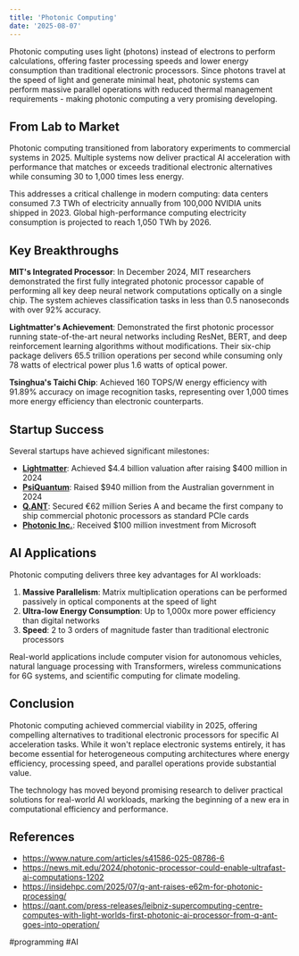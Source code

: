 ```yaml
---
title: 'Photonic Computing'
date: '2025-08-07'
---
```

Photonic computing uses light (photons) instead of electrons to perform calculations, offering faster processing speeds and lower energy consumption than traditional electronic processors. Since photons travel at the speed of light and generate minimal heat, photonic systems can perform massive parallel operations with reduced thermal management requirements - making photonic computing a very promising developing.

## From Lab to Market

Photonic computing transitioned from laboratory experiments to commercial systems in 2025. Multiple systems now deliver practical AI acceleration with performance that matches or exceeds traditional electronic alternatives while consuming 30 to 1,000 times less energy.

This addresses a critical challenge in modern computing: data centers consumed 7.3 TWh of electricity annually from 100,000 NVIDIA units shipped in 2023. Global high-performance computing electricity consumption is projected to reach 1,050 TWh by 2026.

## Key Breakthroughs

**MIT's Integrated Processor**: In December 2024, MIT researchers demonstrated the first fully integrated photonic processor capable of performing all key deep neural network computations optically on a single chip. The system achieves classification tasks in less than 0.5 nanoseconds with over 92% accuracy.

**Lightmatter's Achievement**: Demonstrated the first photonic processor running state-of-the-art neural networks including ResNet, BERT, and deep reinforcement learning algorithms without modifications. Their six-chip package delivers 65.5 trillion operations per second while consuming only 78 watts of electrical power plus 1.6 watts of optical power.

**Tsinghua's Taichi Chip**: Achieved 160 TOPS/W energy efficiency with 91.89% accuracy on image recognition tasks, representing over 1,000 times more energy efficiency than electronic counterparts.

## Startup Success

Several startups have achieved significant milestones:

- **[Lightmatter](https://lightmatter.co/)**: Achieved $4.4 billion valuation after raising $400 million in 2024
- **[PsiQuantum](https://www.psiquantum.com/)**: Raised $940 million from the Australian government in 2024
- **[Q.ANT](https://qant.com/)**: Secured €62 million Series A and became the first company to ship commercial photonic processors as standard PCIe cards
- **[Photonic Inc.](https://photonic.com/)**: Received $100 million investment from Microsoft

## AI Applications

Photonic computing delivers three key advantages for AI workloads:

1. **Massive Parallelism**: Matrix multiplication operations can be performed passively in optical components at the speed of light
2. **Ultra-low Energy Consumption**: Up to 1,000x more power efficiency than digital networks
3. **Speed**: 2 to 3 orders of magnitude faster than traditional electronic processors

Real-world applications include computer vision for autonomous vehicles, natural language processing with Transformers, wireless communications for 6G systems, and scientific computing for climate modeling.

## Conclusion

Photonic computing achieved commercial viability in 2025, offering compelling alternatives to traditional electronic processors for specific AI acceleration tasks. While it won't replace electronic systems entirely, it has become essential for heterogeneous computing architectures where energy efficiency, processing speed, and parallel operations provide substantial value.

The technology has moved beyond promising research to deliver practical solutions for real-world AI workloads, marking the beginning of a new era in computational efficiency and performance.

## References

- <https://www.nature.com/articles/s41586-025-08786-6>
- <https://news.mit.edu/2024/photonic-processor-could-enable-ultrafast-ai-computations-1202>
- <https://insidehpc.com/2025/07/q-ant-raises-e62m-for-photonic-processing/>
- <https://qant.com/press-releases/leibniz-supercomputing-centre-computes-with-light-worlds-first-photonic-ai-processor-from-q-ant-goes-into-operation/>

#programming #AI
